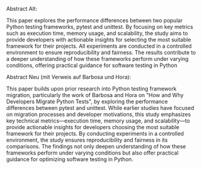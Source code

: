 Abstract Alt:

This paper explores the performance differences between two popular Python testing frameworks, pytest and unittest. By focusing on key metrics such as execution time, memory usage, and scalability, the study aims to provide developers with actionable insights for selecting the most suitable framework for their projects. All experiments are conducted in a controlled environment to ensure reproducibility and fairness. The results contribute to a deeper understanding of how these frameworks perform under varying conditions, offering practical guidance for software testing in Python


Abstract Neu (mit Verweis auf Barbosa und Hora):

This paper builds upon prior research into Python testing framework migration, particularly the work of Barbosa and Hora on "How and Why Developers Migrate Python Tests", by exploring the performance differences between pytest and unittest. While earlier studies have focused on migration processes and developer motivations, this study emphasizes key technical metrics—execution time, memory usage, and scalability—to provide actionable insights for developers choosing the most suitable framework for their projects. By conducting experiments in a controlled environment, the study ensures reproducibility and fairness in its comparisons. The findings not only deepen understanding of how these frameworks perform under varying conditions but also offer practical guidance for optimizing software testing in Python.